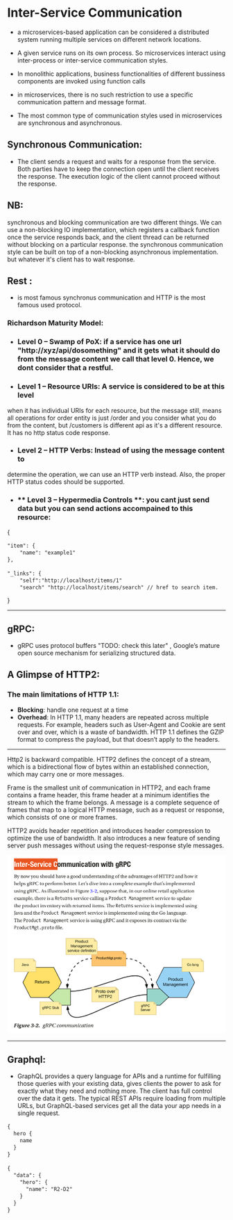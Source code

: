 # Inter-Service Communication

- a microservices-­based application can be considered a distributed system running multiple services on
different network locations.

- A given service runs on its own process. So microservices
interact using inter-process or inter-service communication styles.

- In monolithic applications, business functionalities of different bussiness components are invoked using function calls


- in microservices, there is no such restriction 
to use a specific communication pattern and message format. 

- The most common type of communication
styles used in microservices are synchronous and asynchronous.

## Synchronous Communication:
 - The client sends a request and waits for a
response from the service. Both parties have to keep the connection open until the client
receives the response. The execution logic of the client cannot proceed without the response.


## NB: 
synchronous and blocking communication are two different things. We can use a non-blocking IO implementation,
which registers a callback function once the service responds back, and the client thread can be returned without blocking on a particular response. the
synchronous communication style can be built on top of a non-blocking asynchronous implementation. but whatever it's client has to wait response.


## Rest :
 - is most famous synchronus communication and HTTP is the most famous used protocol.


### Richardson Maturity Model:
- ### **Level 0 – Swamp of PoX**:  if a service has one url "http://xyz/api/dosomething" and it gets what it should do from the message content we call that level 0. Hence, we dont consider that a restful.

- ### **Level 1 – Resource URIs:**  A service is considered to be at this level
when it has individual URIs for each resource, but the message still, means all operations for order entity is just /order and you consider what you do from the content, but /customers is different api as it's a different resource. It has no http status code response.

- ### **Level 2 – HTTP Verbs**: Instead of using the message content to
determine the operation, we can use an HTTP verb instead. Also, the proper HTTP status codes
should be supported.

- ### ** Level 3 – Hypermedia Controls **: you cant just send data but you can send actions accompained to this resource: 

{

    "item": {
        "name": "example1"
    },

    "_links": {
        "self":"http://localhost/items/1"
        "search" "http://localhost/items/search" // href to search item.
    
}


-----------------------------
## gRPC:
- gRPC uses protocol buffers "TODO: check this later" , Google’s mature open source mechanism for serializing structured data.

## A Glimpse of HTTP2:
  
### The main limitations of HTTP 1.1:
- **Blocking**: handle one request at a time
- **Overhead**: In HTTP 1.1, many headers are repeated
across multiple requests. For example, headers such as User-Agent and Cookie are sent over and over, which is a waste of bandwidth. HTTP 1.1 defines the GZIP format to compress the payload, but that
doesn’t apply to the headers.

---------------------------
Http2 is backward compatible. HTTP2 defines
the concept of a stream, which is a bidirectional flow of bytes within an established connection, which may carry one or more messages.

Frame is the smallest unit of
communication in HTTP2, and each frame contains a frame header, this frame header at a minimum
identifies the stream to which the frame belongs. A message is a complete sequence of
frames that map to a logical HTTP message, such as a request or response, which consists
of one or more frames.

HTTP2 avoids header repetition and introduces header compression to optimize
the use of bandwidth. It also introduces a new feature of sending server push messages
without using the request-response style messages. 


![alt SOA](./images/grpc_communication.png)

---------------
## Graphql:
- GraphQL provides a query language for APIs and a runtime for fulfilling those queries with your existing data, gives clients the power to ask for exactly what they need and nothing more. The client has full control over the data it gets. The typical REST APIs require
loading from multiple URLs, but GraphQL-based services get all the data your app needs
in a single request.
```
{
  hero {
    name
  }
}

{
  "data": {
    "hero": {
      "name": "R2-D2"
    }
  }
}
```

